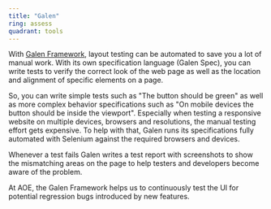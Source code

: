 ```yaml
---
title: "Galen"
ring: assess
quadrant: tools
---
```


With [Galen Framework](http://galenframework.com/), layout testing can be automated to save you a lot of manual work. With its own specification language (Galen Spec), you can write tests to verify the correct look of the web page as well as the location and alignment of specific elements on a page.

So, you can write simple tests such as "The button should be green" as well as more complex behavior specifications such as "On mobile devices the button should be inside the viewport". Especially when testing a responsive website on multiple devices, browsers and resolutions, the manual testing effort gets expensive. To help with that, Galen runs its specifications fully automated with Selenium against the required browsers and devices.

Whenever a test fails Galen writes a test report with screenshots to show the mismatching areas on the page to help testers and developers become aware of the problem.

At AOE, the Galen Framework helps us to continuously test the UI for potential regression bugs introduced by new features.
